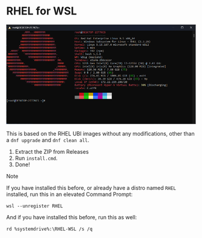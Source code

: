 # RHEL for WSL

![Screenshot](shot.png)

This is based on the RHEL UBI images without any modifications, other than a `dnf upgrade` and `dnf clean all`.

1. Extract the ZIP from Releases
2. Run `install.cmd`.
3. Done!

> [!NOTE]  
> If you have installed this before, or already have a distro named `RHEL` installed, run this in an elevated Command Prompt:
> ```
> wsl --unregister RHEL
> ```
> And if you have installed this before, run this as well:
> ```
> rd %systemdrive%:\RHEL-WSL /s /q
> ```
